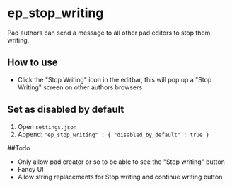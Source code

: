 # ep_stop_writing

Pad authors can send a message to all other pad editors to stop them writing.

## How to use

* Click the "Stop Writing" icon in the editbar, this will pop up a "Stop Writing" screen on other authors browsers

## Set as disabled by default

1. Open `settings.json`
2. Append:
   `"ep_stop_writing" : {
      "disabled_by_default" : true
    }
   `

##Todo
* Only allow pad creator or so to be able to see the "Stop writing" button
* Fancy UI
* Allow string replacements for Stop writing and continue writing button


